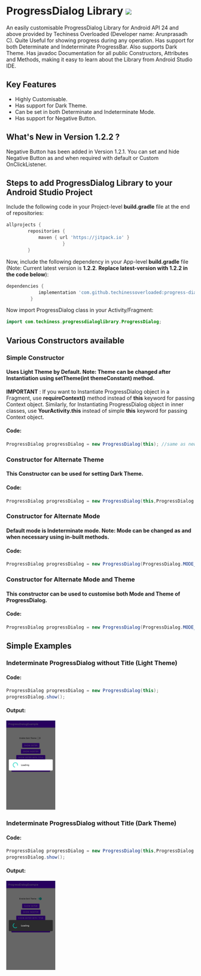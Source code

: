 # ProgressDialog Library [![](https://jitpack.io/v/techinessoverloaded/progress-dialog.svg)](https://jitpack.io/#techinessoverloaded/progress-dialog)

An easily customisable ProgressDialog Library for Android API 24 and above provided by Techiness Overloaded (Developer name: Arunprasadh C). Quite Useful for showing progress during any operation. Has support for both Determinate and Indeterminate ProgressBar. Also supports Dark Theme. Has javadoc Documentation for all public Constructors, Attributes and Methods, making it easy to learn about the Library from Android Studio IDE.

## Key Features
- Highly Customisable.
- Has support for Dark Theme.
- Can be set in both Determinate and Indeterminate Mode.
- Has support for Negative Button.

## What's New in Version 1.2.2 ?
Negative Button has been added in Version 1.2.1. You can set and hide Negative Button as and when required with default or Custom OnClickListener.

## Steps to add ProgressDialog Library to your Android Studio Project

Include the following code in your Project-level **build.gradle** file at the end of repositories:
```groovy
allprojects {
		repositories {
			maven { url 'https://jitpack.io' }
		             }
	    }
```

Now, include the following dependency in your App-level **build.gradle** file (Note: Current latest version is **1.2.2**. **Replace latest-version with 1.2.2 in the code below**):
```groovy
dependencies {
	        implementation 'com.github.techinessoverloaded:progress-dialog:latest-version'
	     }
```

Now import ProgressDialog class in your Activity/Fragment:
```java
import com.techiness.progressdialoglibrary.ProgressDialog;
```

## Various Constructors available

### Simple Constructor 
#### Uses Light Theme by Default. Note: Theme can be changed after Instantiation using setTheme(int themeConstant) method. 
**IMPORTANT** : If you want to Instantiate ProgressDialog object in a Fragment, use **requireContext()** method instead of **this** keyword for passing Context object. Similarly, for Instantiating ProgressDialog object in inner classes, use **YourActivity.this** instead of simple **this** keyword for passing Context object.
#### Code:
```java
ProgressDialog progressDialog = new ProgressDialog(this); //same as new ProgressDialog(this,ProgressDialog.THEME_LIGHT);
```
### Constructor for Alternate Theme 
#### This Constructor can be used for setting Dark Theme.
#### Code:
```java
ProgressDialog progressDialog = new ProgressDialog(this,ProgressDialog.THEME_DARK);
```
### Constructor for Alternate Mode 
#### Default mode is Indeterminate mode. Note: Mode can be changed as and when necessary using in-built methods.
#### Code:
```java
ProgressDialog progressDialog = new ProgressDialog(ProgressDialog.MODE_DETERMINATE,this); // for instantiating with Determinate mode
```
### Constructor for Alternate Mode and Theme
#### This constructor can be used to customise both Mode and Theme of ProgressDialog.
#### Code:
```java
ProgressDialog progressDialog = new ProgressDialog(ProgressDialog.MODE_DETERMINATE,this,ProgressDialog.THEME_DARK); 
```
## Simple Examples

### Indeterminate ProgressDialog without Title (Light Theme) 	
#### Code:
```java
ProgressDialog progressDialog = new ProgressDialog(this);
progressDialog.show();
```
#### Output:
<img src="./output/indeter.jpg" width=26% height=26%>

### Indeterminate ProgressDialog without Title (Dark Theme) 	
#### Code:
```java
ProgressDialog progressDialog = new ProgressDialog(this,ProgressDialog.THEME_DARK);
progressDialog.show();
```
#### Output:
<img src="./output/indeter_dark.jpg" width=26% height=26%>
